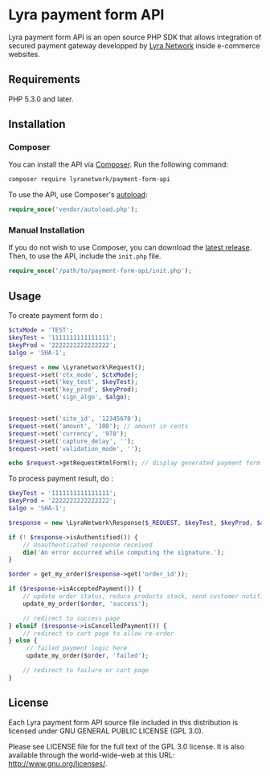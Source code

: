 # Lyra payment form API

Lyra payment form API is an open source PHP SDK that allows integration of secured payment gateway developped by [Lyra Network](https://www.lyra-network.com/) inside e-commerce websites.

## Requirements

PHP 5.3.0 and later.

## Installation

### Composer 

You can install the API via [Composer](http://getcomposer.org/). Run the following command:

```bash
composer require lyranetwork/payment-form-api
```

To use the API, use Composer's [autoload](https://getcomposer.org/doc/00-intro.md#autoloading):

```php
require_once('vendor/autoload.php');
```

### Manual Installation

If you do not wish to use Composer, you can download the [latest release](https://github.com/lyra/payment-form-api/releases). Then, to use the API, include the `init.php` file.

```php
require_once('/path/to/payment-form-api/init.php');
```

## Usage

To create payment form do : 

```php
$ctxMode = 'TEST';
$keyTest = '1111111111111111';
$keyProd = '2222222222222222';
$algo = 'SHA-1';

$request = new \Lyranetwork\Request();
$request->set('ctx_mode', $ctxMode);
$request->set('key_test', $keyTest);
$request->set('key_prod', $keyProd);
$request->set('sign_algo', $algo);


$request->set('site_id', '12345678');
$request->set('amount', '100'); // amount in cents
$request->set('currency', '978');
$request->set('capture_delay', '');
$request->set('validation_mode', '');

echo $request->getRequestHtmlForm(); // display generated payment form
```

To process payment result, do : 

```php
$keyTest = '1111111111111111';
$keyProd = '2222222222222222';
$algo = 'SHA-1';

$response = new \LyraNetwork\Response($_REQUEST, $keyTest, $keyProd, $algo);

if (! $response->isAuthentified()) {
    // Unauthenticated response received
    die('An error occurred while computing the signature.');
}

$order = get_my_order($response->get('order_id'));

if ($response->isAcceptedPayment()) {
    // update order status, reduce products stock, send customer notifications, ...
    update_my_order($order, 'success');

    // redirect to success page
} elseif ($response->isCancelledPayment()) {
    // redirect to cart page to allow re-order
} else {
     // failed payment logic here
     update_my_order($order, 'failed');

    // redirect to failure or cart page
}
```

## License

Each Lyra payment form API source file included in this distribution is licensed under GNU GENERAL PUBLIC LICENSE (GPL 3.0).

Please see LICENSE file for the full text of the GPL 3.0 license. It is also available through the world-wide-web at this URL: http://www.gnu.org/licenses/.
